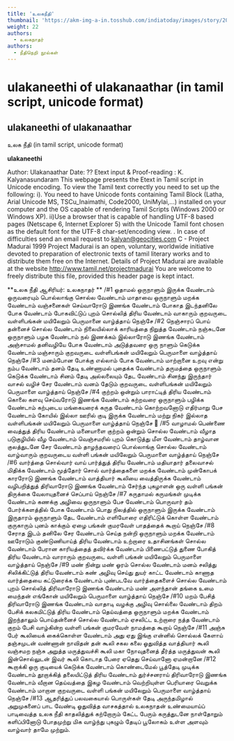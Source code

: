 ```yaml
---
title: 'உலகநீதி'
thumbnail: 'https://akm-img-a-in.tosshub.com/indiatoday/images/story/201911/saffron-770x433.jpeg?NbdQ1v2j67d5MD8B8kZ1Vck7M6rseCRO'
weight: 22
authors:
  - உலகநாதர்
authors:
  - நீதிநெறி நூல்கள்
---
```


# ulakaneethi of ulakanaathar (in tamil script, unicode format)



## ulakaneethi of ulakanaathar
உலக நீதி
(in tamil script, unicode format)

**ulakaneethi**

Author: Ulakanaathar
Date: ??
Etext input & Proof-reading : K. Kalyanasundaram
This webpage presents the Etext in Tamil script in Unicode encoding.
To view the Tamil text correctly you need to set up the following:
i). You need to have Unicode fonts containing Tamil Block (Latha,
Arial Unicode MS, TSCu_Inaimathi, Code2000, UniMylai,...) installed on your computer
and the OS capable of rendering Tamil Scripts (Windows 2000 or Windows XP).
ii)Use a browser that is capable of handling UTF-8 based pages
(Netscape 6, Internet Explorer 5) with the Unicode Tamil font chosen as the default font for the UTF-8 char-set/encoding view.
. In case of difficulties send an email request to [kalyan@geocities.com](mailto:kalyan@geocities.com)
C - Project Madurai 1999
Project Madurai is an open, voluntary, worldwide initiative devoted
to preparation of electronic texts of tamil literary works and to
distribute them free on the Internet. Details of Project Madurai are
available at the website http://www.tamil.net/projectmadurai
You are welcome to freely distribute this file, provided this
header page is kept intact.

**உலக நீதி
ஆசிரியர்: உலகநாதர்
**
/#1
ஓதாமல் ஒருநாளும் இருக்க வேண்டாம்
ஒருவரையும் பொல்லாங்கு சொல்ல வேண்டாம்
மாதாவை ஒருநாளும் மறக்க வேண்டாம்
வஞ்சனைகள் செய்வாரோடு இணங்க வேண்டாம்
போகாத இடந்தனிலே போக வேண்டாம்
போகவிட்டுப் புறம் சொல்லித் திரிய வேண்டாம்
வாகாரும் குறவருடை வள்ளிபங்கன்
மயிலேறும் பெருமானை வாழ்த்தாய் நெஞ்சே
/#2
நெஞ்சாரப் பொய் தன்னைச் சொல்ல வேண்டாம்
நிலையில்லாக் காரியத்தை நிறுத்த வேண்டாம்
நஞ்சுடனே ஒருநாளும் பழக வேண்டாம்
நல் இணக்கம் இல்லாரோடு இணங்க வேண்டாம்
அஞ்சாமல் தனிவழியே போக வேண்டாம்
அடுத்தவரை ஒரு நாளும் கெடுக்க வேண்டாம்
மஞ்சாரும் குறவருடை வள்ளிபங்கன்
மயிலேறும் பெருமாளை வாழ்த்தாய் நெஞ்சே
/#3
மனம்போன போக்கு எல்லாம் போக வேண்டாம்
மாற்றானை உறவு என்று நம்ப வேண்டாம்
தனம் தேடி உண்ணாமல் புதைக்க வேண்டாம்
தருமத்தை ஒருநாளும் கெடுக்க வேண்டாம்
சினம் தேடி அல்லலையும் தேட வேண்டாம்
சினந்து இருந்தார் வாசல் வழிச் சேர வேண்டாம்
வனம் தேடும் குறவருடை வள்ளிபங்கன்
மயிலேறும் பெருமாளை வாழ்த்தாய் நெஞ்சே
/#4
குற்றம் ஒன்றும் பாராட்டித் திரிய வேண்டாம்
கொலை களவு செய்வரோடு இணங்க வேண்டாம்
கற்றவரை ஒருநாளும் பழிக்க வேண்டாம்
கற்புடைய மங்கையரைக் கருத வேண்டாம்
கொற்றவனோடு எதிர்மாறு பேச வேண்டாம்
கோயில் இல்லா ஊரில் குடி இருக்க வேண்டாம்
மற்று நிகர் இல்லாத வள்ளிபங்கன்
மயிலேறும் பெருமாளை வாழ்த்தாய் நெஞ்சே
஠
/#5
வாழாமல் பெண்ணை வைத்துத் திரிய வேண்டாம்
மனையாளை குற்றம் ஒன்றும் சொல்ல வேண்டாம்
வீழாத படுகுழியில் வீழ வேண்டாம்
வெஞ்சமரில் புறம் கொடுத்து மீள வேண்டாம்
தாழ்வான குலத்துடனே சேர வேண்டாம்
தாழந்தவரைப் பொல்லாங்கு சொல்ல வேண்டாம்
வாழ்வாரும் குறவருடைய வள்ளி பங்கன்
மயிலேறும் பெருமாளை வாழ்த்தாய் நெஞ்சே
/#6
வார்த்தை சொல்வார் வாய் பார்த்துத் திரிய வேண்டாம்
மதியாதார் தலைவாசல் மிதிக்க வேண்டாம்
மூத்தோர் சொல் வார்த்தைகளை மறக்க வேண்டாம்
முன்கோபக் காரரோடு இணங்க வேண்டாம்
வாத்தியார் கூலியை வைத்திருக்க வேண்டாம்
வழிபறித்துத் திரிவாரோடு இணங்க வேண்டாம்
சேர்ந்த புகழாளன் ஒரு வள்ளி பங்கன்
திருக்கை வேலாயுதனைச் செப்பாய் நெஞ்சே
/#7
கருதாமல் கருமங்கள் முடிக்க வேண்டாம்
கணக்கு அழிவை ஒருநாளும் பேச வேண்டாம்
பொருவார் தம் போர்க்களத்தில் போக வேண்டாம்
பொது நிலத்தில் ஒருநாளும் இருக்க வேண்டாம்
இருதாரம் ஒருநாளும் தேட வேண்டாம்
எளியோரை எதிரிட்டுக் கொள்ள வேண்டாம்
குருகாரும் புனம் காக்கும் ஏழை பங்கன்
குமரவேள் பாதத்தைக் கூறாய் நெஞ்சே
/#8
சேராத இடம் தனிலே சேர வேண்டாம்
செய்த நன்றி ஒருநாளும் மறக்க வேண்டாம்
ஊரோடும் குண்டுணியாய்த் திரிய வேண்டாம்
உற்றாரை உதாசினங்கள் சொல்ல வேண்டாம்
பேரான காரியத்தைத் தவிர்க்க வேண்டாம்
பிணைபட்டுத் துணை போகித் திரிய வேண்டாம்
வாராரும் குறவருடை வள்ளி பங்கன்
மயிலேறும் பெருமாளை வாழ்த்தாய் நெஞ்சே
/#9
மண் நின்று மண் ஓரம் சொல்ல வேண்டாம்
மனம் சலித்து சிலிக்கிட்டுத் திரிய வேண்டாம்
கண் அழிவு செய்து துயர் காட்ட வேண்டாம்
காணாத வார்த்தையை கட்டுரைக்க வேண்டாம்
புண்படவே வார்த்தைகளைச் சொல்ல வேண்டாம்
புறம் சொல்லித் திரிவாரோடு இணங்க வேண்டாம்
மண் அளந்தான் தங்கை உமை மைந்தன் எங்கோன்
மயிலேறும் பெருமாளை வாழ்த்தாய் நெஞ்சே
/#10
மறம் பேசித் திரிவாரோடு இணங்க வேண்டாம்
வாதாடி வழக்கு அழிவு சொல்லை வேண்டாம்
திறம் பேசிக் கலகமிட்டுத் திரிய வேண்டாம்
தெய்வத்தை ஒருநாளும் மறக்க வேண்டாம்
இறந்தாலும் பொய்தன்னைச் சொல்ல வேண்டாம்
ஏசலிட்ட உற்றாரை நத்த வேண்டாம்
குறம் பேசி வாழ்கின்ற வள்ளி பங்கன்
குமரவேள் நாமத்தை கூறாய் நெஞ்சே
/#11
அஞ்சு பேர் கூலியைக் கைக்கொள்ள வேண்டாம்
அது ஏது இங்கு என்னில் சொல்லக் கேளாய்
தஞ்சமுடன் வண்ணான் நாவிதன் தன் கூலி
சகல கலை ஓதுவித்த வாத்தியார் கூலி
வஞ்சமற நஞ்சு அறுத்த மருத்துவச்சி கூலி
மகா நோவுதனைத் தீர்த்த மருத்துவன் கூலி
இன்சொல்லுடன் இவர் கூலி கொடாத பேரை
ஏதெது செய்வானோ ஏமன்றானே
/#12
கூறாக்கி ஒரு குடியைக் கெடுக்க வேண்டாம்
கொண்டைமேல் பூத்தேடி முடிக்க வேண்டாம்
தூறாக்கித் தலையிட்டுத் திரிய வேண்டாம்
துர்ச்சனராய் திரிவாரோடு இணங்க வேண்டாம்
வீறான தெய்வத்தை இகழ வேண்டாம்
வெற்றியுள்ள பெரியாரை வெறுக்க வேண்டாம்
மாறான குறவருடை வள்ளி பங்கன்
மயிலேறும் பெருமாளை வாழ்த்தாய் நெஞ்சே
/#13
ஆதரித்துப் பலவகையால் பொருள்கள் தேடி
அருந்தமிழால் அறுமுகனைப் பாட வேண்டி
ஓதுவித்த வாசகத்தால் உலகநாதன்
உண்மையாய்ப் பாடிவைத்த உலக நீதி
காதலித்துக் கற்றோரும் கேட்ட பேரும்
கருத்துடனே நாள்தோறும் களிப்பினோடு
போதமுற்று மிக வாழ்ந்து புகழும் தேடிப்
பூலோகம் உள்ள அளவும் வாழ்வார் தாமே
முற்றும்.